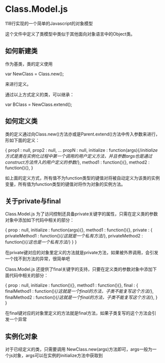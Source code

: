 # Class.Model.js
118行实现的一个简单的Javascript的对象模型

这个文件中定义了类模型中类似于其他面向对象语言中的Object类。

## 如何新建类

作为基类，类的定义使用 

  var NewClass = Class.new();
  
来进行定义。

通过以上方式定义的类，可以继承：

  var BClass = NewClass.extend();
  
## 如何定义类

类的定义通过向Class.new()方法亦或是Parent.extend()方法中传入参数来进行，形如下面的定义：

  {
    prop1 : null,
    prop2 : null,
    ...
    propN : null,
    initialize : function(args){/*initialize 方式是类在实例化过程中第一个调用的用户定义方法，并且参数args也是通过construct方法传入的用户定义的参数*/},
    method1 : function(){},
    method2 : function(){},
  }
  
如上面的定义方式，所有值不为function类型的键值对将被自动定义为该类的实例变量，所有值为function类型的键值对将作为对象的实例方法。

## 关于private与final

Class.Model.js 为了访问控制还具备private关键字的属性，只需在定义类的参数对象中添加如下代码中相关的部分：

  {
    prop : null,
    initialize : function(args){},
    method1 : function(){},
    private : {
      privateMethod1 : function(){/*这就是一个私有方法*/},
      privateMethod2 : function(){/*这也是一个私有方法*/}
    }
  }
  
在private键对应的对象里定义的方法就是private方法，如果被外界调用，会引发一个找不到方法的异常，很简单吧
  
Class.Model.js 还提供了final关键字的支持，只要在定义类的参数对象中添加下面代码中相关的部分：

  {
    prop : null,
    initialize : function(){},
    method1 : function(){},
    final : {
      finalMethod1 : function(){/*这就是一个final的方法，子类不能复写这个方法*/},
      finalMethod2 : function(){/*这就是一个final的方法，子类不能复写这个方法*/},
    }
  }
  
在final键对应的对象里定义的方法就是final方法，如果子类复写的这个方法会引发一个异常

## 实例化对象

对于已经定义的类，只需要调用 NewClass.new(args)方法即可，args一般为一个js对象，args可以在实例的initialize方法中获取到
